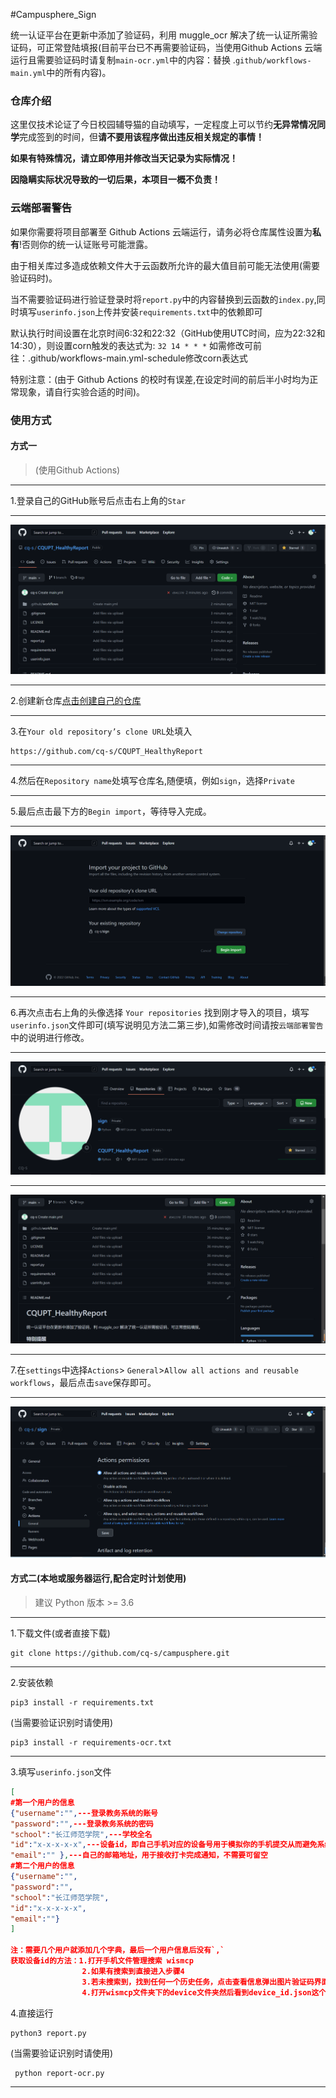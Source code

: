 #Campusphere_Sign

统一认证平台在更新中添加了验证码，利用 muggle_ocr 解决了统一认证所需验证码，可正常登陆填报(目前平台已不再需要验证码，当使用Github Actions 云端运行且需要验证码时请复制`main-ocr.yml`中的内容：替换 .`github/workflows-main.yml`中的所有内容)。

### 仓库介绍

这里仅技术论证了今日校园辅导猫的自动填写，一定程度上可以节约**无异常情况同学**完成签到的时间，但**请不要用该程序做出违反相关规定的事情！**

**如果有特殊情况，请立即停用并修改当天记录为实际情况！**

**因隐瞒实际状况导致的一切后果，本项目一概不负责！**
 
### **云端部署警告**

如果你需要将项目部署至 Github Actions 云端运行，请务必将仓库属性设置为**私有**!否则你的统一认证账号可能泄露。

由于相关库过多造成依赖文件大于云函数所允许的最大值目前可能无法使用(需要验证码时)。

当不需要验证码进行验证登录时将`report.py`中的内容替换到云函数的`index.py`,同时填写`userinfo.json`上传并安装`requirements.txt`中的依赖即可

默认执行时间设置在北京时间6:32和22:32（GitHub使用UTC时间，应为22:32和14:30），则设置corn触发的表达式为: `32 14 * * *`  如需修改可前往：.github/workflows-main.yml-schedule修改corn表达式

特别注意：(由于 Github Actions 的校时有误差,在设定时间的前后半小时均为正常现象，请自行实验合适的时间)。

### 使用方式
#### 方式一
> (使用Github Actions)
---
1.登录自己的GitHub账号后点击右上角的`Star`

---
![avatar](png/1.png)

---
2.创建新仓库[点击创建自己的仓库](https://github.com/new/import)

---
3.在`Your old repository’s clone URL`处填入
```
https://github.com/cq-s/CQUPT_HealthyReport
```
---
4.然后在`Repository name`处填写仓库名,随便填，例如`sign`，选择`Private`

---
5.最后点击最下方的`Begin import`，等待导入完成。

---
![avatar](png/2.png)

---
6.再次点击右上角的头像选择 `Your repositories`
找到刚才导入的项目，填写`userinfo.json`文件即可(填写说明见方法二第三步),如需修改时间请按`云端部署警告`中的说明进行修改。

---
![avatar](png/3.png)

---
![avatar](png/4.png)

---
7.在`settings`中选择`Actions`>  `General`>`Allow all actions and reusable workflows`，最后点击`save`保存即可。

---
![avatar](png/5.png)
#### 方式二(本地或服务器运行,配合定时计划使用)
> 建议 Python 版本 >= 3.6
---
1.下载文件(或者直接下载)
```
git clone https://github.com/cq-s/campusphere.git
```
---
2.安装依赖
```
pip3 install -r requirements.txt
```
 (当需要验证识别时请使用)
 ```
 pip3 install -r requirements-ocr.txt
 ```
---
3.填写`userinfo.json`文件
```json
[
#第一个用户的信息
{"username":"",---登录教务系统的账号
"password":"",---登录教务系统的密码
"school":"长江师范学院",---学校全名
"id":"x-x-x-x-x",---设备id，即自己手机对应的设备号用于模拟你的手机提交从而避免系统因为检测到设备更换而弹出验证码
"email":"" },---自己的邮箱地址，用于接收打卡完成通知，不需要可留空
#第二个用户的信息
{"username":"",
"password":"",
"school":"长江师范学院",
"id":"x-x-x-x-x",
"email":""}
]

注：需要几个用户就添加几个字典，最后一个用户信息后没有`,`
获取设备id的方法：1.打开手机文件管理搜索 wismcp
                2.如果有搜索到直接进入步骤4
                3.若未搜索到，找到任何一个历史任务，点击查看信息弹出图片验证码界面后再次在文件管理搜索即可
                4.打开wismcp文件夹下的device文件夹然后看到device_id.json这个文件后用电脑记事本打开它并将里面的内容复制填写到id对应的地方即可
```

4.直接运行

```
python3 report.py
```
(当需要验证识别时请使用)
 ```
  python report-ocr.py
 ```
---


